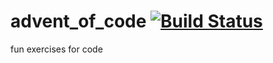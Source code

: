# advent_of_code [![Build Status](https://travis-ci.org/AGiantSquid/advent_of_code.svg?branch=master)](https://travis-ci.org/AGiantSquid/advent_of_code)
fun exercises for code

